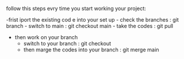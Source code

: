follow this steps evry time you start working your project:

-frist iport the existing cod e into your set up - check the branches : git branch - switch to main : git checkout main - take the codes : git pull

- then work on your branch
  - switch to your branch : git checkout <your name>
  - then marge the codes into your branch : git merge main
